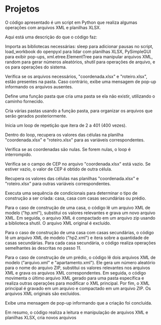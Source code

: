 # Projetos

O código apresentado é um script em Python que realiza algumas operações com arquivos XML e planilhas XLSX.

Aqui está uma descrição do que o código faz:

Importa as bibliotecas necessárias: sleep para adicionar pausas no script, load_workbook do openpyxl para lidar com planilhas XLSX, PySimpleGUI para exibir pop-ups, xml.etree.ElementTree para manipular arquivos XML, random para gerar números aleatórios, shutil para operações de arquivo, e os para operações do sistema.

Verifica se os arquivos necessários, "coordenada.xlsx" e "roteiro.xlsx", estão presentes na pasta. Caso contrário, exibe uma mensagem de pop-up informando os arquivos ausentes.

Define uma função pasta que cria uma pasta se ela não existir, utilizando o caminho fornecido.

Cria várias pastas usando a função pasta, para organizar os arquivos que serão gerados posteriormente.

Inicia um loop de repetição que itera de 2 a 401 (400 vezes).

Dentro do loop, recupera os valores das células na planilha "coordenada.xlsx" e "roteiro.xlsx" para as variáveis correspondentes.

Verifica se as coordenadas são nulas. Se forem nulas, o loop é interrompido.

Verifica se o campo de CEP no arquivo "coordenada.xlsx" está vazio. Se estiver vazio, o valor de CEP é obtido de outra célula.

Recupera os valores das células nas planilhas "coordenada.xlsx" e "roteiro.xlsx" para outras variáveis correspondentes.

Executa uma sequência de condicionais para determinar o tipo de construção a ser criada: casa, casa com casas secundárias ou prédio.

Para o caso de construção de uma casa, o código lê um arquivo XML de modelo ("hp.xml"), substitui os valores relevantes e grava um novo arquivo XML. Em seguida, o arquivo XML é compactado em um arquivo zip usando a biblioteca shutil. O arquivo XML original é excluído.

Para o caso de construção de uma casa com casas secundárias, o código lê um arquivo XML de modelo ("hp2.xml") e itera sobre a quantidade de casas secundárias. Para cada casa secundária, o código realiza operações semelhantes às descritas no passo 11.

Para o caso de construção de um prédio, o código lê dois arquivos XML de modelo ("arquivo.xml" e "apartamento.xml"). Ele gera um número aleatório para o nome do arquivo ZIP, substitui os valores relevantes nos arquivos XML e grava os arquivos XML correspondentes. Em seguida, o código movimenta o último arquivo XML gerado para uma pasta específica e realiza outras operações para modificar o XML principal. Por fim, o XML principal é gravado em um arquivo e compactado em um arquivo ZIP. Os arquivos XML originais são excluídos.

Exibe uma mensagem de pop-up informando que a criação foi concluída.

Em resumo, o código realiza a leitura e manipulação de arquivos XML e planilhas XLSX, cria novos arquivos
